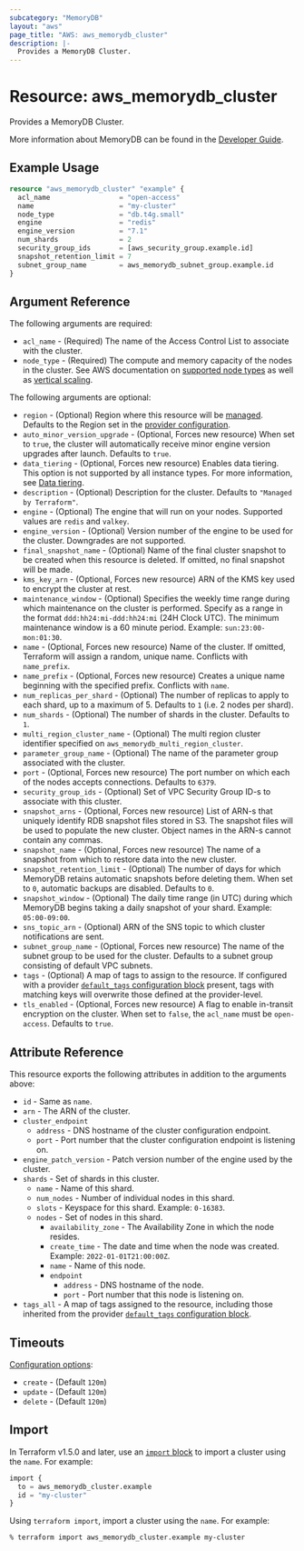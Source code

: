 ```yaml
---
subcategory: "MemoryDB"
layout: "aws"
page_title: "AWS: aws_memorydb_cluster"
description: |-
  Provides a MemoryDB Cluster.
---
```


# Resource: aws_memorydb_cluster

Provides a MemoryDB Cluster.

More information about MemoryDB can be found in the [Developer Guide](https://docs.aws.amazon.com/memorydb/latest/devguide/what-is-memorydb-for-redis.html).

## Example Usage

```terraform
resource "aws_memorydb_cluster" "example" {
  acl_name                 = "open-access"
  name                     = "my-cluster"
  node_type                = "db.t4g.small"
  engine                   = "redis"
  engine_version           = "7.1"
  num_shards               = 2
  security_group_ids       = [aws_security_group.example.id]
  snapshot_retention_limit = 7
  subnet_group_name        = aws_memorydb_subnet_group.example.id
}
```

## Argument Reference

The following arguments are required:

* `acl_name` - (Required) The name of the Access Control List to associate with the cluster.
* `node_type` - (Required) The compute and memory capacity of the nodes in the cluster. See AWS documentation on [supported node types](https://docs.aws.amazon.com/memorydb/latest/devguide/nodes.supportedtypes.html) as well as [vertical scaling](https://docs.aws.amazon.com/memorydb/latest/devguide/cluster-vertical-scaling.html).

The following arguments are optional:

* `region` - (Optional) Region where this resource will be [managed](https://docs.aws.amazon.com/general/latest/gr/rande.html#regional-endpoints). Defaults to the Region set in the [provider configuration](https://registry.terraform.io/providers/hashicorp/aws/latest/docs#aws-configuration-reference).
* `auto_minor_version_upgrade` - (Optional, Forces new resource) When set to `true`, the cluster will automatically receive minor engine version upgrades after launch. Defaults to `true`.
* `data_tiering` - (Optional, Forces new resource) Enables data tiering. This option is not supported by all instance types. For more information, see [Data tiering](https://docs.aws.amazon.com/memorydb/latest/devguide/data-tiering.html).
* `description` - (Optional) Description for the cluster. Defaults to `"Managed by Terraform"`.
* `engine` - (Optional) The engine that will run on your nodes. Supported values are `redis` and `valkey`.
* `engine_version` - (Optional) Version number of the engine to be used for the cluster. Downgrades are not supported.
* `final_snapshot_name` - (Optional) Name of the final cluster snapshot to be created when this resource is deleted. If omitted, no final snapshot will be made.
* `kms_key_arn` - (Optional, Forces new resource) ARN of the KMS key used to encrypt the cluster at rest.
* `maintenance_window` - (Optional) Specifies the weekly time range during which maintenance on the cluster is performed. Specify as a range in the format `ddd:hh24:mi-ddd:hh24:mi` (24H Clock UTC). The minimum maintenance window is a 60 minute period. Example: `sun:23:00-mon:01:30`.
* `name` - (Optional, Forces new resource) Name of the cluster. If omitted, Terraform will assign a random, unique name. Conflicts with `name_prefix`.
* `name_prefix` - (Optional, Forces new resource) Creates a unique name beginning with the specified prefix. Conflicts with `name`.
* `num_replicas_per_shard` - (Optional) The number of replicas to apply to each shard, up to a maximum of 5. Defaults to `1` (i.e. 2 nodes per shard).
* `num_shards` - (Optional) The number of shards in the cluster. Defaults to `1`.
* `multi_region_cluster_name` - (Optional) The multi region cluster identifier specified on `aws_memorydb_multi_region_cluster`.
* `parameter_group_name` - (Optional) The name of the parameter group associated with the cluster.
* `port` - (Optional, Forces new resource) The port number on which each of the nodes accepts connections. Defaults to `6379`.
* `security_group_ids` - (Optional) Set of VPC Security Group ID-s to associate with this cluster.
* `snapshot_arns` - (Optional, Forces new resource) List of ARN-s that uniquely identify RDB snapshot files stored in S3. The snapshot files will be used to populate the new cluster. Object names in the ARN-s cannot contain any commas.
* `snapshot_name` - (Optional, Forces new resource) The name of a snapshot from which to restore data into the new cluster.
* `snapshot_retention_limit` - (Optional) The number of days for which MemoryDB retains automatic snapshots before deleting them. When set to `0`, automatic backups are disabled. Defaults to `0`.
* `snapshot_window` - (Optional) The daily time range (in UTC) during which MemoryDB begins taking a daily snapshot of your shard. Example: `05:00-09:00`.
* `sns_topic_arn` - (Optional) ARN of the SNS topic to which cluster notifications are sent.
* `subnet_group_name` - (Optional, Forces new resource) The name of the subnet group to be used for the cluster. Defaults to a subnet group consisting of default VPC subnets.
* `tags` - (Optional) A map of tags to assign to the resource. If configured with a provider [`default_tags` configuration block](https://registry.terraform.io/providers/hashicorp/aws/latest/docs#default_tags-configuration-block) present, tags with matching keys will overwrite those defined at the provider-level.
* `tls_enabled` - (Optional, Forces new resource) A flag to enable in-transit encryption on the cluster. When set to `false`, the `acl_name` must be `open-access`. Defaults to `true`.

## Attribute Reference

This resource exports the following attributes in addition to the arguments above:

* `id` - Same as `name`.
* `arn` - The ARN of the cluster.
* `cluster_endpoint`
    * `address` - DNS hostname of the cluster configuration endpoint.
    * `port` - Port number that the cluster configuration endpoint is listening on.
* `engine_patch_version` - Patch version number of the engine used by the cluster.
* `shards` - Set of shards in this cluster.
    * `name` - Name of this shard.
    * `num_nodes` - Number of individual nodes in this shard.
    * `slots` - Keyspace for this shard. Example: `0-16383`.
    * `nodes` - Set of nodes in this shard.
        * `availability_zone` - The Availability Zone in which the node resides.
        * `create_time` - The date and time when the node was created. Example: `2022-01-01T21:00:00Z`.
        * `name` - Name of this node.
        * `endpoint`
            * `address` - DNS hostname of the node.
            * `port` - Port number that this node is listening on.
* `tags_all` - A map of tags assigned to the resource, including those inherited from the provider [`default_tags` configuration block](https://registry.terraform.io/providers/hashicorp/aws/latest/docs#default_tags-configuration-block).

## Timeouts

[Configuration options](https://developer.hashicorp.com/terraform/language/resources/syntax#operation-timeouts):

- `create` - (Default `120m`)
- `update` - (Default `120m`)
- `delete` - (Default `120m`)

## Import

In Terraform v1.5.0 and later, use an [`import` block](https://developer.hashicorp.com/terraform/language/import) to import a cluster using the `name`. For example:

```terraform
import {
  to = aws_memorydb_cluster.example
  id = "my-cluster"
}
```

Using `terraform import`, import a cluster using the `name`. For example:

```console
% terraform import aws_memorydb_cluster.example my-cluster
```
